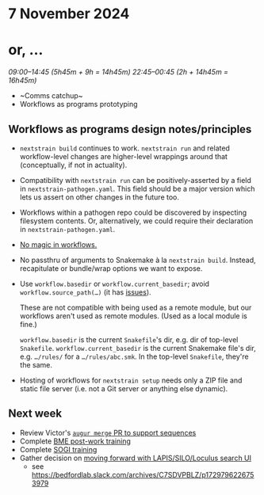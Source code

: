 # 7 November 2024
# or, …

_09:00–14:45 (5h45m + 9h = 14h45m)_
_22:45–00:45 (2h + 14h45m = 16h45m)_


- ~Comms catchup~
- Workflows as programs prototyping


## Workflows as programs design notes/principles

- `nextstrain build` continues to work. `nextstrain run` and related
  workflow-level changes are higher-level wrappings around that (conceptually,
  if not in actuality).

- Compatibility with `nextstrain run` can be positively-asserted by a field in
  `nextstrain-pathogen.yaml`.  This field should be a major version which lets
  us assert on other changes in the future too.

- Workflows within a pathogen repo could be discovered by inspecting filesystem
  contents.  Or, alternatively, we could require their declaration in
  `nextstrain-pathogen.yaml`.

- [No magic in workflows.](https://github.com/nextstrain/public/issues/1#issuecomment-2463068756)

- No passthru of arguments to Snakemake à la `nextstrain build`.  Instead,
  recapitulate or bundle/wrap options we want to expose.

- Use `workflow.basedir` or `workflow.current_basedir`; avoid
  `workflow.source_path(…)` (it has [issues](2024-10-23.md)).

  These are not compatible with being used as a remote module, but our
  workflows aren't used as remote modules.  (Used as a local module is fine.)

  `workflow.basedir` is the current `Snakefile`'s dir, e.g. dir of top-level `Snakefile`.
  `workflow.current_basedir` is the current Snakemake file's dir, e.g. `…/rules/` for a `…/rules/abc.smk`.
  In the top-level `Snakefile`, they're the same.

- Hosting of workflows for `nextstrain setup` needs only a ZIP file and static
  file server (i.e. not a Git server or anything else dynamic).


## Next week

- Review Victor's [`augur merge` PR to support sequences](https://github.com/nextstrain/augur/issues/1579)
- Complete [BME post-work training](https://fredhutch.csod.com/ui/lms-learning-details/app/course/ac23e22d-0445-4123-bd10-66db92646c11)
- Complete [SOGI training](https://fredhutch.csod.com/ui/lms-learning-details/app/course/13b01982-4e88-44e0-b275-8e86734ff89d)
- Gather decision on [moving forward with LAPIS/SILO/Loculus search UI](https://github.com/nextstrain/private/issues/143)
    - see <https://bedfordlab.slack.com/archives/C7SDVPBLZ/p1729796226753979>
